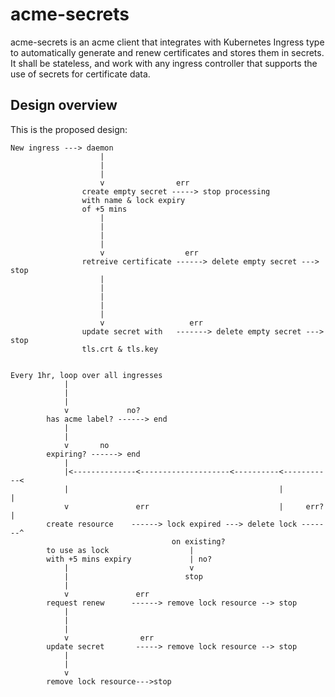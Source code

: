 # acme-secrets

acme-secrets is an acme client that integrates with Kubernetes Ingress type to automatically generate and renew certificates and stores them in secrets.
It shall be stateless, and work with any ingress controller that supports the use of secrets for certificate data.

## Design overview

This is the proposed design:

```
New ingress ---> daemon
					|
					|
					|
					v				 err
				create empty secret -----> stop processing
				with name & lock expiry
				of +5 mins
					|
					|
					|
					|
					v				   err
				retreive certificate ------> delete empty secret ---> stop
					|
					|
					|
					|
					|
					v					err
				update secret with   -------> delete empty secret ---> stop
				tls.crt & tls.key


Every 1hr, loop over all ingresses
			|
			|
			|
			v			  no?
		has acme label? ------> end
			|
			|
			v		no
		expiring? ------> end
			|
			|<--------------<--------------------<----------<-----------<
			|												|			|
			v				err								|	  err?	|
		create resource    ------> lock expired ---> delete lock -------^
									on existing?
		to use as lock					|
		with +5 mins expiry				| no?
			|							v
			|						   stop
			|
			v				err
		request renew      ------> remove lock resource --> stop
			|
			|
			|
			v				 err
		update secret		-----> remove lock resource --> stop
			|
			|
			v
		remove lock resource--->stop
 ```